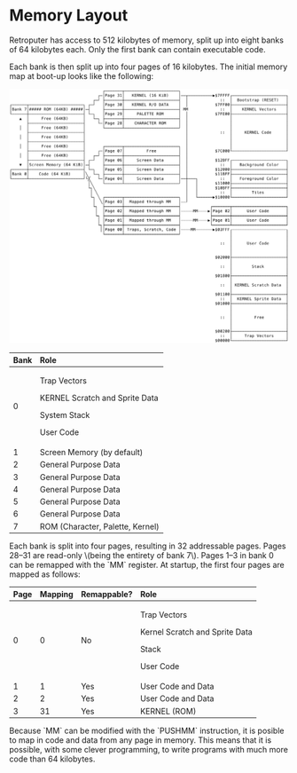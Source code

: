 # Memory Layout

Retroputer has access to 512 kilobytes of memory, split up into eight banks of 64 kilobytes each. Only the first bank can contain executable code.

Each bank is then split up into four pages of 16 kilobytes. The initial memory map at boot-up looks like the following:

![Memory Layout at boot-up](../../images/memory-map.png)

<table>
  <thead>
    <tr>
      <th style="text-align:left">Bank</th>
      <th style="text-align:left">Role</th>
    </tr>
  </thead>
  <tbody>
    <tr>
      <td style="text-align:left">0</td>
      <td style="text-align:left">
        <p>Trap Vectors</p>
        <p>KERNEL Scratch and Sprite Data</p>
        <p>System Stack</p>
        <p>User Code</p>
      </td>
    </tr>
    <tr>
      <td style="text-align:left">1</td>
      <td style="text-align:left">Screen Memory (by default)</td>
    </tr>
    <tr>
      <td style="text-align:left">2</td>
      <td style="text-align:left">General Purpose Data</td>
    </tr>
    <tr>
      <td style="text-align:left">3</td>
      <td style="text-align:left">General Purpose Data</td>
    </tr>
    <tr>
      <td style="text-align:left">4</td>
      <td style="text-align:left">General Purpose Data</td>
    </tr>
    <tr>
      <td style="text-align:left">5</td>
      <td style="text-align:left">General Purpose Data</td>
    </tr>
    <tr>
      <td style="text-align:left">6</td>
      <td style="text-align:left">General Purpose Data</td>
    </tr>
    <tr>
      <td style="text-align:left">7</td>
      <td style="text-align:left">ROM (Character, Palette, Kernel)</td>
    </tr>
  </tbody>
</table>Each bank is split into four pages, resulting in 32 addressable pages. Pages 28–31 are read-only \(being the entirety of bank 7\). Pages 1–3 in bank 0 can be remapped with the `MM` register. At startup, the first four pages are mapped as follows:

<table>
  <thead>
    <tr>
      <th style="text-align:left">Page</th>
      <th style="text-align:left">Mapping</th>
      <th style="text-align:left">Remappable?</th>
      <th style="text-align:left">Role</th>
    </tr>
  </thead>
  <tbody>
    <tr>
      <td style="text-align:left">0</td>
      <td style="text-align:left">0</td>
      <td style="text-align:left">No</td>
      <td style="text-align:left">
        <p>Trap Vectors</p>
        <p>Kernel Scratch and Sprite Data</p>
        <p>Stack</p>
        <p>User Code</p>
      </td>
    </tr>
    <tr>
      <td style="text-align:left">1</td>
      <td style="text-align:left">1</td>
      <td style="text-align:left">Yes</td>
      <td style="text-align:left">User Code and Data</td>
    </tr>
    <tr>
      <td style="text-align:left">2</td>
      <td style="text-align:left">2</td>
      <td style="text-align:left">Yes</td>
      <td style="text-align:left">User Code and Data</td>
    </tr>
    <tr>
      <td style="text-align:left">3</td>
      <td style="text-align:left">31</td>
      <td style="text-align:left">Yes</td>
      <td style="text-align:left">KERNEL (ROM)</td>
    </tr>
  </tbody>
</table>Because `MM` can be modified with the `PUSHMM` instruction, it is posible to map in code and data from any page in memory. This means that it is possible, with some clever programming, to write programs with much more code than 64 kilobytes.



